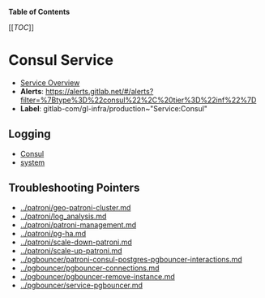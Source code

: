 <!-- MARKER: do not edit this section directly. Edit services/service-catalog.yml then run scripts/generate-docs -->

**Table of Contents**

[[_TOC_]]

#  Consul Service
* [Service Overview](https://dashboards.gitlab.net/d/a988f2tmz/consul)
* **Alerts**: https://alerts.gitlab.net/#/alerts?filter=%7Btype%3D%22consul%22%2C%20tier%3D%22inf%22%7D
* **Label**: gitlab-com/gl-infra/production~"Service:Consul"

## Logging

* [Consul](https://log.gprd.gitlab.net/goto/7f15b1f04a0f09fbb18fc62adefe3ed1)
* [system](https://log.gprd.gitlab.net/goto/a22fbb60e45a3f6d7860908a5427301c)

## Troubleshooting Pointers

* [../patroni/geo-patroni-cluster.md](../patroni/geo-patroni-cluster.md)
* [../patroni/log_analysis.md](../patroni/log_analysis.md)
* [../patroni/patroni-management.md](../patroni/patroni-management.md)
* [../patroni/pg-ha.md](../patroni/pg-ha.md)
* [../patroni/scale-down-patroni.md](../patroni/scale-down-patroni.md)
* [../patroni/scale-up-patroni.md](../patroni/scale-up-patroni.md)
* [../pgbouncer/patroni-consul-postgres-pgbouncer-interactions.md](../pgbouncer/patroni-consul-postgres-pgbouncer-interactions.md)
* [../pgbouncer/pgbouncer-connections.md](../pgbouncer/pgbouncer-connections.md)
* [../pgbouncer/pgbouncer-remove-instance.md](../pgbouncer/pgbouncer-remove-instance.md)
* [../pgbouncer/service-pgbouncer.md](../pgbouncer/service-pgbouncer.md)
<!-- END_MARKER -->


<!-- ## Summary -->

<!-- ## Architecture -->

<!-- ## Performance -->

<!-- ## Scalability -->

<!-- ## Availability -->

<!-- ## Durability -->

<!-- ## Security/Compliance -->

<!-- ## Monitoring/Alerting -->

<!-- ## Links to further Documentation -->
